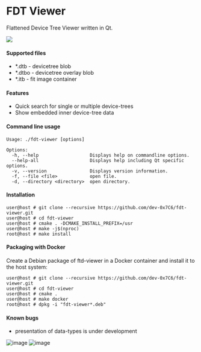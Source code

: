 # FDT Viewer
Flattened Device Tree Viewer written in Qt.

![](https://github.com/dev-0x7C6/fdt-viewer/workflows/Continuous%20integration/badge.svg)

#### Supported files
* \*.dtb - devicetree blob
* \*.dtbo - devicetree overlay blob
* \*.itb - fit image container

#### Features
* Quick search for single or multiple device-trees
* Show embedded inner device-tree data

#### Command line usage
```
Usage: ./fdt-viewer [options]

Options:
  -h, --help                   Displays help on commandline options.
  --help-all                   Displays help including Qt specific options.
  -v, --version                Displays version information.
  -f, --file <file>            open file.
  -d, --directory <directory>  open directory.
```

#### Installation
```console
user@host # git clone --recursive https://github.com/dev-0x7C6/fdt-viewer.git
user@host # cd fdt-viewer
user@host # cmake . -DCMAKE_INSTALL_PREFIX=/usr
user@host # make -j$(nproc)
root@host # make install
```

#### Packaging with Docker
Create a Debian package of ftd-viewer in a Docker container and install it to the host system:
```console
user@host # git clone --recursive https://github.com/dev-0x7C6/fdt-viewer.git
user@host # cd fdt-viewer
user@host # cmake .
user@host # make docker
root@host # dpkg -i "fdt-viewer*.deb"
```

#### Known bugs
- presentation of data-types is under development

![image](https://devwork.space/wp-content/uploads/2020/12/fdt_viewer_v050.png)
![image](https://devwork.space/wp-content/uploads/2020/12/fdt_viewer_v041.png)
